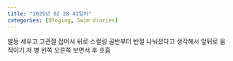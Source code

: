 ```yaml
---
title: "2025년 02 28 41일차"
categories: [Bloging, Swim diaries]
---
```



발등 세우고 고관절 접어서 뒤로 스컬링
골반부터 반절 나눠졌다고 생각해서 앞뒤로 움직이기
저 병 왼쪽 오른쪽 보면서 후 호흡